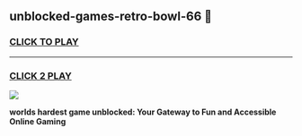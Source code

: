 
## unblocked-games-retro-bowl-66 👋
<h3>
<a href="https://premium.freeplayer.one?title=unblocked-games-retro-bowl-66&ref=14F">CLICK TO PLAY</a></h3>
<hr>

<h3>
<a href="https://premium.freeplayer.one?title=unblocked-games-retro-bowl-66&ref=14F">CLICK 2 PLAY</a>
  
</h3>

<a href="https://premium.freeplayer.one?title=unblocked-games-retro-bowl-66&ref=12F/"><img src="https://clearcache.store/games.png"></a>


**worlds hardest game unblocked: Your Gateway to Fun and Accessible Online Gaming**
